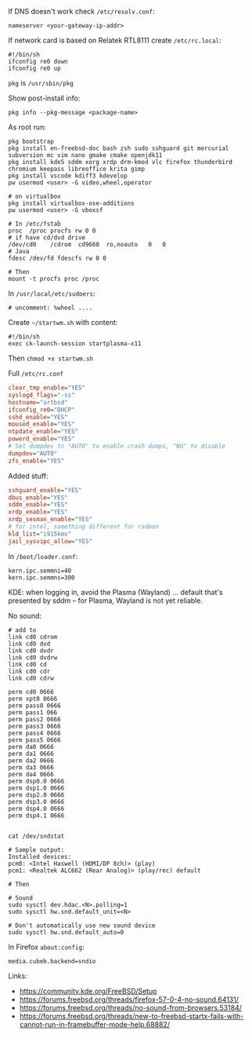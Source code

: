 If DNS doesn't work check `/etc/resolv.conf`:
```shell
nameserver <your-gateway-ip-addr>
```

If network card is based on Relatek RTL8111 create `/etc/rc.local`:

```shell
#!/bin/sh
ifconfig re0 down
ifconfig re0 up
```

`pkg` is `/usr/sbin/pkg`

Show post-install info:
```shell
pkg info --pkg-message <package-name>
```

As root run:
```
pkg bootstrap
pkg install en-freebsd-doc bash zsh sudo sshguard git mercurial subversion mc vim nano gmake cmake openjdk11
pkg install kde5 sddm xorg xrdp drm-kmod vlc firefox thunderbird chromium keepass libreoffice krita gimp
pkg install vscode kdiff3 kdevelop
pw usermod <user> -G video,wheel,operator

# on virtualbox
pkg install virtualbox-ose-additions
pw usermod <user> -G vboxsf

# In /etc/fstab
proc  /proc procfs rw 0 0
# if have cd/dvd drive
/dev/cd0	/cdrom	cd9660	ro,noauto	0	0
# Java
fdesc /dev/fd fdescfs rw 0 0

# Then
mount -t procfs proc /proc
```

In `/usr/local/etc/sudoers`:
```shell
# uncomment: %wheel ....

```

Create `~/startwm.sh` with content:
```shell
#!/bin/sh
exec ck-launch-session startplasma-x11
```
Then `chmod +x startwm.sh`

Full `/etc/rc.conf`
```ini
clear_tmp_enable="YES"
syslogd_flags="-ss"
hostname="artbsd"
ifconfig_re0="DHCP"
sshd_enable="YES"
moused_enable="YES"
ntpdate_enable="YES"
powerd_enable="YES"
# Set dumpdev to "AUTO" to enable crash dumps, "NO" to disable
dumpdev="AUTO"
zfs_enable="YES"
```

Added stuff:
```ini
sshguard_enable="YES"
dbus_enable="YES"
sddm_enable="YES"
xrdp_enable="YES"
xrdp_sesman_enable="YES"
# for intel, something different for radeon
kld_list="i915kms"
jail_sysvipc_allow="YES"
```

In `/boot/loader.conf`:
```
kern.ipc.semmni=40
kern.ipc.semmns=300
```

KDE: when logging in, avoid the Plasma (Wayland) … default that's presented by sddm – for Plasma, Wayland is not yet reliable.

No sound:

```shell
# add to
link cd0 cdrom
link cd0 dvd
link cd0 dvdr
link cd0 dvdrw
link cd0 cd
link cd0 cdr
link cd0 cdrw

perm cd0 0666
perm xpt0 0666
perm pass0 0666
perm pass1 066
perm pass2 0666
perm pass3 0666
perm pass4 0666
perm pass5 0666
perm da0 0666
perm da1 0666
perm da2 0666
perm da3 0666
perm da4 0666
perm dsp0.0 0666
perm dsp1.0 0666
perm dsp2.0 0666
perm dsp3.0 0666
perm dsp4.0 0666
perm dsp4.1 0666


cat /dev/sndstat

# Sample output:
Installed devices:
pcm0: <Intel Haswell (HDMI/DP 8ch)> (play)
pcm1: <Realtek ALC662 (Rear Analog)> (play/rec) default

# Then

# Sound
sudo sysctl dev.hdac.<N>.polling=1
sudo sysctl hw.snd.default_unit=<N>

# Don't automatically use new sound device
sudo sysctl hw.snd.default_auto=0

```

In Firefox `about:config`:
```
media.cubeb.backend=sndio
```

Links:
- https://community.kde.org/FreeBSD/Setup
- https://forums.freebsd.org/threads/firefox-57-0-4-no-sound.64131/
- https://forums.freebsd.org/threads/no-sound-from-browsers.53184/
- https://forums.freebsd.org/threads/new-to-freebsd-startx-fails-with-cannot-run-in-framebuffer-mode-help.68882/

